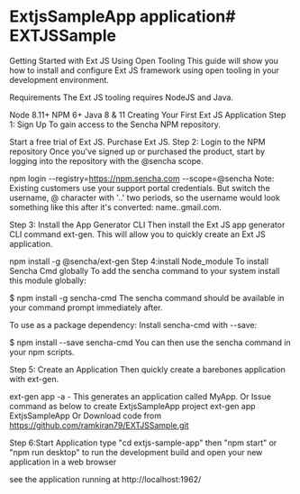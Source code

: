 # ExtjsSampleApp application# EXTJSSample



Getting Started with Ext JS Using Open Tooling
This guide will show you how to install and configure Ext JS framework using open tooling in your development environment.

Requirements
The Ext JS tooling requires NodeJS and Java.

Node 8.11+
NPM 6+
Java 8 & 11
Creating Your First Ext JS Application
Step 1: Sign Up
To gain access to the Sencha NPM repository.

Start a free trial of Ext JS.
Purchase Ext JS.
Step 2: Login to the NPM repository
Once you've signed up or purchased the product, start by logging into the repository with the @sencha scope.

npm login --registry=https://npm.sencha.com --scope=@sencha
Note: Existing customers use your support portal credentials. But switch the username, @ character with '..' two periods, so the username would look something like this after it's converted: name..gmail.com.

Step 3: Install the App Generator CLI
Then install the Ext JS app generator CLI command ext-gen. This will allow you to quickly create an Ext JS application.

npm install -g @sencha/ext-gen
Step 4:install Node_module
To install Sencha Cmd globally
To add the sencha command to your system install this module globally:

$ npm install -g sencha-cmd
The sencha command should be available in your command prompt immediately after.

To use as a package dependency:
Install sencha-cmd with --save:

$ npm install --save sencha-cmd
You can then use the sencha command in your npm scripts.

Step 5: Create an Application
Then quickly create a barebones application with ext-gen.

ext-gen app -a - This generates an application called MyApp. Or Issue command as below to create ExtjsSampleApp project
ext-gen app ExtjsSampleApp
Or Download code from https://github.com/ramkiran79/EXTJSSample.git

Step 6:Start Application
type "cd extjs-sample-app" then "npm start" or "npm run desktop"
to run the development build and open your new application in a web browser

see the application running at
http://localhost:1962/

